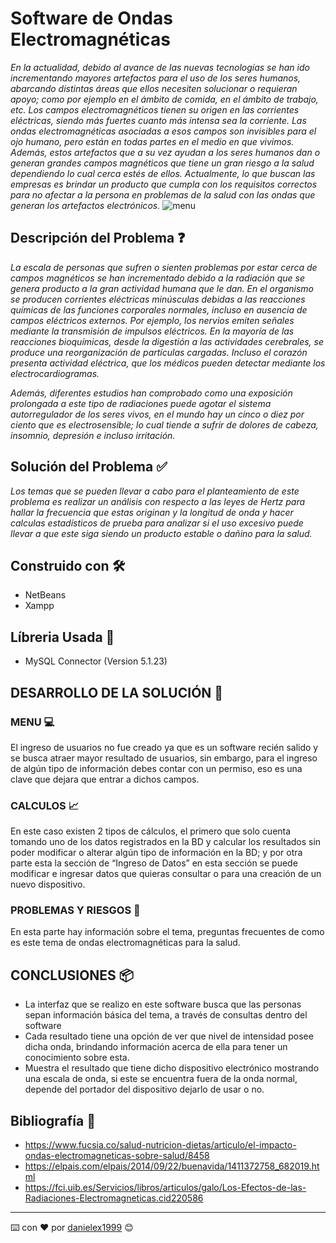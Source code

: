 # Software de Ondas Electromagnéticas 

_En la actualidad, debido al avance de las nuevas tecnologías se han ido incrementando mayores artefactos para el uso de los seres humanos, abarcando distintas áreas que 
ellos necesiten solucionar o requieran apoyo; como por ejemplo en el ámbito de comida, en el ámbito de trabajo, etc. Los campos electromagnéticos tienen su origen en las 
corrientes eléctricas, siendo más fuertes cuanto más intensa sea la corriente. Las ondas electromagnéticas asociadas a esos campos son invisibles para el ojo humano, pero 
están en todas partes en el medio en que vivimos. Además, estos artefactos que a su vez ayudan a los seres humanos dan o generan grandes campos magnéticos que tiene un gran
riesgo a la salud dependiendo lo cual cerca estés de ellos. Actualmente, lo que buscan las empresas es brindar un producto que cumpla con los requisitos correctos para no 
afectar a la persona en problemas de la salud con las ondas que generan los artefactos electrónicos._
![menu](https://user-images.githubusercontent.com/69739890/111547710-90668e00-8747-11eb-8765-cccfb90ec8bd.PNG)

## Descripción del Problema ❓
 
_La escala de personas que sufren o sienten problemas por estar cerca de campos magnéticos se han incrementado debido a la radiación que se genera producto a la gran
actividad humana que le dan. En el organismo se producen corrientes eléctricas minúsculas debidas a las reacciones químicas de las funciones corporales normales, incluso
en ausencia de campos eléctricos externos. Por ejemplo, los nervios emiten señales mediante la transmisión de impulsos eléctricos. En la mayoría de las reacciones 
bioquímicas, desde la digestión a las actividades cerebrales, se produce una reorganización de partículas cargadas. Incluso el corazón presenta actividad eléctrica, 
que los médicos pueden detectar mediante los electrocardiogramas._

_Además, diferentes estudios han comprobado como una exposición prolongada a este tipo de radiaciones puede agotar el sistema autorregulador de los seres vivos, en el
mundo hay un cinco o diez por ciento que es electrosensible; lo cual tiende a sufrir de dolores de cabeza, insomnio, depresión e incluso irritación._

## Solución del Problema ✅

_Los temas que se pueden llevar a cabo para el planteamiento de este problema es realizar un análisis con respecto a las leyes de Hertz para hallar la frecuencia que estas
originan y la longitud de onda y hacer calculas estadísticos de prueba para analizar si el uso excesivo puede llevar a que este siga siendo un producto estable o dañino para
la salud._

## Construido con 🛠️

* NetBeans 
* Xampp

## Líbreria Usada 📕

* MySQL Connector (Version 5.1.23)

## DESARROLLO DE LA SOLUCIÓN 🔨

### MENU 💻
El ingreso de usuarios no fue creado ya que es un software recién salido y se busca atraer mayor resultado de usuarios, sin embargo, para el ingreso de algún tipo de
información debes contar con un permiso, eso es una clave que dejara que entrar a dichos campos.

### CALCULOS 📈
En este caso existen 2 tipos de cálculos, el primero que solo cuenta tomando uno de los datos registrados en la BD y calcular los resultados sin poder modificar o alterar
algún tipo de información en la BD; y por otra parte esta la sección de “Ingreso de Datos” en esta sección se puede modificar e ingresar datos que quieras consultar o para
una creación de un nuevo dispositivo.

### PROBLEMAS Y RIESGOS 🧬
En esta parte hay información sobre el tema, preguntas frecuentes de como es este tema de ondas electromagnéticas para la salud.

## CONCLUSIONES 📦

* La interfaz que se realizo en este software busca que las personas sepan información básica del tema, a través de consultas dentro del software 
* Cada resultado tiene una opción de ver que nivel de intensidad posee dicha onda, brindando información acerca de ella para tener un conocimiento sobre esta.
* Muestra el resultado que tiene dicho dispositivo electrónico mostrando una escala de onda, si este se encuentra fuera de la onda normal, depende del portador 
del dispositivo dejarlo de usar o no.

## Bibliografía 📖

* https://www.fucsia.co/salud-nutricion-dietas/articulo/el-impacto-ondas-electromagneticas-sobre-salud/8458
* https://elpais.com/elpais/2014/09/22/buenavida/1411372758_682019.html
* https://fci.uib.es/Servicios/libros/articulos/galo/Los-Efectos-de-las-Radiaciones-Electromagneticas.cid220586

---
⌨️ con ❤️ por [danielex1999](https://github.com/danielex1999) 😊
